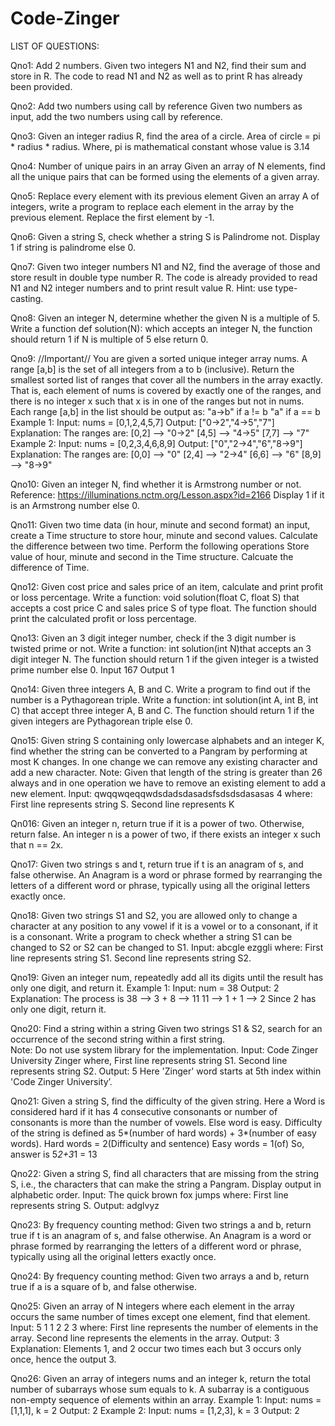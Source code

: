 # Code-Zinger
LIST OF QUESTIONS: 

Qno1: Add 2 numbers.
Given two integers N1 and N2, find their sum and store in R.
The code to read N1 and N2 as well as to print R has already been provided.

Qno2: Add two numbers using call by reference
Given two numbers as input, add the two numbers using call by reference.

Qno3: Given an integer radius R, find the area of a circle.
Area of circle = pi * radius * radius.
Where, pi is mathematical constant whose value is 3.14

Qno4: 
Number of unique pairs in an array
Given an array of N elements, find all the unique pairs that can be formed using the elements of a given array.

Qno5:
Replace every element with its previous element
Given an array A of integers, write a program to replace each element in the array by the previous element. Replace the first element by -1.

Qno6:
Given a string S, check whether a string S is Palindrome not.
Display 1 if string is palindrome else 0.

Qno7:
Given two integer numbers N1 and N2, find the average of those and store result in double type number R.
The code is already provided to read N1 and N2 integer numbers and to print result value R. 
Hint: use type-casting.

Qno8:
Given an integer N, determine whether the given N is a multiple of 5.
Write a function def solution(N): which accepts an integer N, the function should return 1 if N is multiple of 5 else return 0.

Qno9: //Important//
You are given a sorted unique integer array nums.
A range [a,b] is the set of all integers from a to b (inclusive).
Return the smallest sorted list of ranges that cover all the numbers in the array exactly. That is, each element of nums is covered by exactly one of the ranges, and there is no integer x such that x is in one of the ranges but not in nums.
Each range [a,b] in the list should be output as:
"a->b" if a != b
"a" if a == b
Example 1:
Input: nums = [0,1,2,4,5,7]
Output: ["0->2","4->5","7"]
Explanation: The ranges are:
[0,2] --> "0->2"
[4,5] --> "4->5"
[7,7] --> "7"
Example 2:
Input: nums = [0,2,3,4,6,8,9]
Output: ["0","2->4","6","8->9"]
Explanation: The ranges are:
[0,0] --> "0"
[2,4] --> "2->4"
[6,6] --> "6"
[8,9] --> "8->9"

Qno10:
Given an integer N, find whether it is Armstrong number or not.
Reference: https://illuminations.nctm.org/Lesson.aspx?id=2166
Display 1 if it is an Armstrong number else 0.

Qno11:
Given two time data (in hour, minute and second format) an input, create a Time structure to store hour, minute and second values. Calculate the difference between two time.
Perform the following operations
Store value of hour, minute and second in the Time structure.
Calcuate the difference of Time.

Qno12:
Given cost price and sales price of an item, calculate and print profit or loss percentage.
Write a function:
void solution(float C, float S)
that accepts a cost price C and sales price S of type float. The function should print the calculated profit or loss percentage.

Qno13:
Given an 3 digit integer number, check if the 3 digit number is twisted prime or not.
Write a function:
int solution(int N)that accepts an 3 digit integer N. The function should return 1 if the given integer is a twisted prime number else 0.
Input
167
Output
1

Qno14:
Given three integers A, B and C. Write a program to find out if the number is a Pythagorean triple.
Write a function: int solution(int A, int B, int C) that accept three integer A, B and C. The function should return 1 if the given integers are Pythagorean triple else 0.

Qno15:
Given string S containing only lowercase alphabets and an integer K, find whether the string can be converted to a Pangram by performing at most K changes. In one change we can remove any existing character and add a new character.
Note: Given that length of the string is greater than 26 always and in one operation we have to remove an existing element to add a new element.
Input:
qwqqwqeqqwdsdadsdasadsfsdsdsdasasas
4 
where:
First line represents string S.
Second line represents K

Qn016:
Given an integer n, return true if it is a power of two. Otherwise, return false.
An integer n is a power of two, if there exists an integer x such that n == 2x.

Qno17:
Given two strings s and t, return true if t is an anagram of s, and false otherwise.
An Anagram is a word or phrase formed by rearranging the letters of a different word or phrase, typically using all the original letters exactly once.

Qno18:
Given two strings S1 and S2, you are allowed only to change a character at any position to any vowel if it is a vowel or to a consonant, if it is a consonant. Write a program to check whether a string S1 can be changed to S2 or S2 can be changed to S1.
Input:
abcgle
ezggli
where:
First line represents string S1.
Second line represents string S2.

Qno19:
Given an integer num, repeatedly add all its digits until the result has only one digit, and return it.
Example 1:
Input: num = 38
Output: 2
Explanation: The process is
38 --> 3 + 8 --> 11
11 --> 1 + 1 --> 2 
Since 2 has only one digit, return it.

Qno20:
Find a string within a string
Given two strings S1 & S2, search for an occurrence of the second string within a first string.  
Note: Do not use system library for the implementation. 
Input:
Code Zinger University 
Zinger where, 
First line represents string S1. 
Second line represents string S2. 
Output:
5 
Here 'Zinger' word starts at 5th index within 'Code Zinger University’.

Qno21:
Given a string S, find the difficulty of the given string. Here a Word is considered hard if it has 4 consecutive consonants or number of consonants is more than the number of vowels. Else word is easy. Difficulty of the string is defined as 5*(number of hard words) + 3*(number of easy words).
Hard words = 2(Difficulty and sentence) Easy words = 1(of) So, answer is 5*2+3*1 = 13

Qno22:
Given a string S, find all characters that are missing from the string S, i.e., the characters that can make the string a Pangram. Display output in alphabetic order.
Input:
The quick brown fox jumps
where:
First line represents string S.
Output:
adglvyz

Qno23:
By frequency counting method:
Given two strings a and b, return true if t is an anagram of s, and false otherwise.
An Anagram is a word or phrase formed by rearranging the letters of a different word or phrase, typically using all the original letters exactly once.

Qno24:
By frequency counting method:
Given two arrays a and b, return true if a is a square of b, and false otherwise.

Qno25:
Given an array of N integers where each element in the array occurs the same number of times except one element, find that element.
Input:
5
1 1 2 2 3
where:
First line represents the number of elements in the array.
Second line represents the elements in the array.
Output:
3
Explanation: Elements 1, and 2 occur two times each but 3 occurs only once, hence the output 3.

Qno26:
Given an array of integers nums and an integer k, return the total number of subarrays whose sum equals to k. A subarray is a contiguous non-empty sequence of elements within an array.
Example 1:
Input: nums = [1,1,1], k = 2
Output: 2
Example 2:
Input: nums = [1,2,3], k = 3
Output: 2


